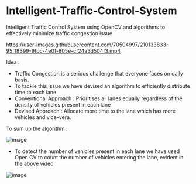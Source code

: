 # Intelligent-Traffic-Control-System
Intelligent Traffic Control System using OpenCV and algorithms to effectively minimize traffic congestion issue


https://user-images.githubusercontent.com/70504997/210133833-95f18399-9fbc-4e0f-805e-cf24a3d504f3.mp4


Idea :

- Traffic Congestion is a serious challenge that everyone faces on daily basis.
- To tackle this issue we have devised an algorithm to efficiently distribute time to each lane
- Conventional Approach : Prioritises all lanes equally regardless of the density of vehicles present in each lane
- Devised Approach : Allocate more time to the lane which has more vehicles and vice-vera. 

To sum up the algorithm :

![image](https://user-images.githubusercontent.com/70504997/210133506-9a97fa47-7abb-427c-bf53-888da8d92ced.png)

- To detect the number of vehicles present in each lane we have used Open CV to count the number of vehicles entering the lane, evident in the above video

![image](https://user-images.githubusercontent.com/70504997/210133582-4d48e869-c4fd-4d92-a8a1-b45c5291fbf1.png)



